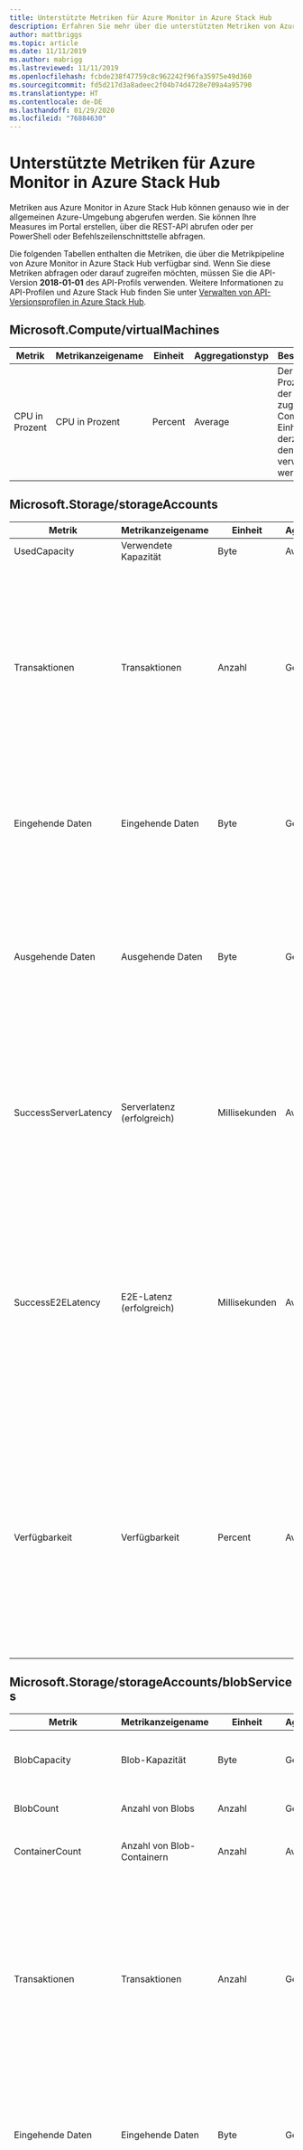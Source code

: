 ```yaml
---
title: Unterstützte Metriken für Azure Monitor in Azure Stack Hub
description: Erfahren Sie mehr über die unterstützten Metriken von Azure Monitor in Azure Stack Hub.
author: mattbriggs
ms.topic: article
ms.date: 11/11/2019
ms.author: mabrigg
ms.lastreviewed: 11/11/2019
ms.openlocfilehash: fcbde238f47759c8c962242f96fa35975e49d360
ms.sourcegitcommit: fd5d217d3a8adeec2f04b74d4728e709a4a95790
ms.translationtype: HT
ms.contentlocale: de-DE
ms.lasthandoff: 01/29/2020
ms.locfileid: "76884630"
---
```

# <a name="supported-metrics-for-azure-monitor-on-azure-stack-hub"></a>Unterstützte Metriken für Azure Monitor in Azure Stack Hub

Metriken aus Azure Monitor in Azure Stack Hub können genauso wie in der allgemeinen Azure-Umgebung abgerufen werden. Sie können Ihre Measures im Portal erstellen, über die REST-API abrufen oder per PowerShell oder Befehlszeilenschnittstelle abfragen.

Die folgenden Tabellen enthalten die Metriken, die über die Metrikpipeline von Azure Monitor in Azure Stack Hub verfügbar sind. Wenn Sie diese Metriken abfragen oder darauf zugreifen möchten, müssen Sie die API-Version **2018-01-01** des API-Profils verwenden. Weitere Informationen zu API-Profilen und Azure Stack Hub finden Sie unter [Verwalten von API-Versionsprofilen in Azure Stack Hub](azure-stack-version-profiles.md).

## <a name="microsoftcomputevirtualmachines"></a>Microsoft.Compute/virtualMachines

| Metrik | Metrikanzeigename | Einheit | Aggregationstyp | Beschreibung | Dimensionen |
|----------------|---------------------|---------|------------------|-----------------------------------------------------------------------------------------------|---------------|
| CPU in Prozent | CPU in Prozent | Percent | Average | Der Prozentsatz der zugewiesenen Compute-Einheiten, die derzeit von den VMs verwendet werden | Keine Dimensionen |

## <a name="microsoftstoragestorageaccounts"></a>Microsoft.Storage/storageAccounts

| Metrik | Metrikanzeigename | Einheit | Aggregationstyp | Beschreibung | Dimensionen |
|----------------------|------------------------|--------------|------------------|---------------------------------------------------------------------------------------------------------------------------------------------------------------------------------------------------------------------------------------------------------------------------------------------------------------------------------------------------------------------------------|--------------------------------|
| UsedCapacity | Verwendete Kapazität | Byte | Average | Vom Konto verwendete Kapazität | Keine Dimensionen |
| Transaktionen | Transaktionen | Anzahl | Gesamt | Die Anzahl von Anforderungen, die an einen Speicherdienst oder an den angegebenen API-Vorgang gerichtet wurden. Diese Anzahl umfasst erfolgreiche und fehlgeschlagene Anforderungen sowie Anforderungen, die Fehler erzeugt haben. Verwenden Sie die Dimension „ResponseType“ für die Anzahl von verschiedenen Antworttypen. | ResponseType, GeoType, ApiName |
| Eingehende Daten | Eingehende Daten | Byte | Gesamt | Die Menge der Eingangsdaten in Byte. Dieser Wert umfasst in Azure Storage eingehende Daten von einem externen Client sowie eingehende Daten innerhalb von Azure. | GeoType, ApiName |
| Ausgehende Daten | Ausgehende Daten | Byte | Gesamt | Die Menge der Ausgangsdaten in Byte. Dieser Wert umfasst in Azure Storage ausgehende Daten von einem externen Client sowie ausgehende Daten innerhalb von Azure. Der Wert stellt somit keine gebührenpflichtigen ausgehenden Daten dar. | GeoType, ApiName |
| SuccessServerLatency | Serverlatenz (erfolgreich) | Millisekunden | Average | Die durchschnittliche Latenz in Millisekunden, die von Azure Storage verwendet wurde, um eine erfolgreiche Anforderung zu verarbeiten. Dieser Wert enthält nicht die in „AverageE2ELatency“ angegebene Netzwerklatenz. | GeoType, ApiName |
| SuccessE2ELatency | E2E-Latenz (erfolgreich) | Millisekunden | Average | Die durchschnittliche End-to-End-Latenz für erfolgreiche Anforderungen in Millisekunden, die an einen Speicherdienst oder den angegebenen API-Vorgang gesendet wurden. Dieser Wert umfasst die erforderliche Verarbeitungszeit in Azure Storage für das Lesen der Anforderung, das Senden der Antwort und das Empfangen der Antwortbestätigung. | GeoType, ApiName |
| Verfügbarkeit | Verfügbarkeit | Percent | Average | Die Verfügbarkeit (in Prozent) für den Speicherdienst oder den angegebenen API-Vorgang. Berechnen Sie die Verfügbarkeit, indem Sie den Wert „TotalBillableRequests“ durch die Anzahl von zutreffenden Anforderungen teilen, einschließlich derer, die unerwartete Fehler erzeugt haben. Alle unerwarteten Fehler verringern die Verfügbarkeit für den Speicherdienst oder den angegebenen API-Vorgang. | GeoType, ApiName |

## <a name="microsoftstoragestorageaccountsblobservices"></a>Microsoft.Storage/storageAccounts/blobServices

| Metrik | Metrikanzeigename | Einheit | Aggregationstyp | Beschreibung | Dimensionen |
|--------|---------------------|------|------------------|-------------|------------|
| BlobCapacity | Blob-Kapazität | Byte | Gesamt | Die Größe des vom Blob-Dienst des Speicherkontos genutzten Speichers in Byte. | BlobType |
| BlobCount | Anzahl von Blobs | Anzahl | Gesamt | Die Anzahl von Blobs im Blob-Dienst des Speicherkontos. | BlobType |
| ContainerCount | Anzahl von Blob-Containern | Anzahl | Average | Die Anzahl von Containern im Blob-Dienst des Speicherkontos. | Keine Dimensionen |
| Transaktionen | Transaktionen | Anzahl | Gesamt | Die Anzahl von Anforderungen, die an einen Speicherdienst oder an den angegebenen API-Vorgang gerichtet wurden. Diese Anzahl umfasst erfolgreiche und fehlgeschlagene Anforderungen sowie Anforderungen, die Fehler erzeugt haben. Verwenden Sie die Dimension „ResponseType“ für die Anzahl von verschiedenen Antworttypen. | ResponseType, GeoType, ApiName |
| Eingehende Daten | Eingehende Daten | Byte | Gesamt | Die Menge der Eingangsdaten in Byte. Dieser Wert umfasst in Azure Storage eingehende Daten von einem externen Client sowie eingehende Daten innerhalb von Azure. | GeoType, ApiName |
| Ausgehende Daten | Ausgehende Daten | Byte | Gesamt | Die Menge der Ausgangsdaten in Byte. Dieser Wert umfasst in Azure Storage ausgehende Daten von einem externen Client sowie ausgehende Daten innerhalb von Azure. Der Wert stellt somit keine gebührenpflichtigen ausgehenden Daten dar. | GeoType, ApiName |
| SuccessServerLatency | Serverlatenz (erfolgreich) | Millisekunden | Average | Die durchschnittliche Latenz in Millisekunden, die von Azure Storage verwendet wurde, um eine erfolgreiche Anforderung zu verarbeiten. Dieser Wert enthält nicht die in „AverageE2ELatency“ angegebene Netzwerklatenz. | GeoType, ApiName |
| SuccessE2ELatency | E2E-Latenz (erfolgreich) | Millisekunden | Average | Die durchschnittliche End-to-End-Latenz für erfolgreiche Anforderungen in Millisekunden, die an einen Speicherdienst oder den angegebenen API-Vorgang gesendet wurden. Dieser Wert umfasst die erforderliche Verarbeitungszeit in Azure Storage für das Lesen der Anforderung, das Senden der Antwort und das Empfangen der Antwortbestätigung. | GeoType, ApiName |
| Verfügbarkeit | Verfügbarkeit | Percent | Average | Die Verfügbarkeit (in Prozent) für den Speicherdienst oder den angegebenen API-Vorgang. Berechnen Sie die Verfügbarkeit, indem Sie den Wert „TotalBillableRequests“ durch die Anzahl von zutreffenden Anforderungen teilen, einschließlich derer, die unerwartete Fehler erzeugt haben. Alle unerwarteten Fehler verringern die Verfügbarkeit für den Speicherdienst oder den angegebenen API-Vorgang. | GeoType, ApiName |

## <a name="microsoftstoragestorageaccountstableservices"></a>Microsoft.Storage/storageAccounts/tableServices

| Metrik | Metrikanzeigename | Einheit | Aggregationstyp | Beschreibung | Dimensionen |
|----------------------|------------------------|--------------|------------------|---------------------------------------------------------------------------------------------------------------------------------------------------------------------------------------------------------------------------------------------------------------------------------------------------------------------------------------------------------------------------------|--------------------------------|
| TableCapacity | Tabellenkapazität | Byte | Average | Die Größe des vom Tabellendienst des Speicherkontos genutzten Speichers in Byte. | Keine Dimensionen |
| TableCount | Anzahl von Tabellen | Anzahl | Average | Die Anzahl von Tabellen im Tabellenspeicherdienst des Speicherkontos. | Keine Dimensionen |
| TableEntityCount | Anzahl von Tabellenentitäten | Anzahl | Average | Die Anzahl von Tabellenentitäten im Tabellendienst des Speicherkontos. | Keine Dimensionen |
| Transaktionen | Transaktionen | Anzahl | Gesamt | Die Anzahl von Anforderungen, die an einen Speicherdienst oder an den angegebenen API-Vorgang gerichtet wurden. Diese Anzahl umfasst erfolgreiche und fehlgeschlagene Anforderungen sowie Anforderungen, die Fehler erzeugt haben. Verwenden Sie die Dimension „ResponseType“ für die Anzahl von verschiedenen Antworttypen. | ResponseType, GeoType, ApiName |
| Eingehende Daten | Eingehende Daten | Byte | Gesamt | Die Menge der Eingangsdaten in Byte. Dieser Wert umfasst in Azure Storage eingehende Daten von einem externen Client sowie eingehende Daten innerhalb von Azure. | GeoType, ApiName |
| Ausgehende Daten | Ausgehende Daten | Byte | Gesamt | Die Menge der Ausgangsdaten in Byte. Dieser Wert umfasst in Azure Storage ausgehende Daten von einem externen Client sowie ausgehende Daten innerhalb von Azure. Der Wert stellt somit keine gebührenpflichtigen ausgehenden Daten dar. | GeoType, ApiName |
| SuccessServerLatency | Serverlatenz (erfolgreich) | Millisekunden | Average | Die durchschnittliche Latenz in Millisekunden, die von Azure Storage verwendet wurde, um eine erfolgreiche Anforderung zu verarbeiten. Dieser Wert enthält nicht die in „AverageE2ELatency“ angegebene Netzwerklatenz. | GeoType, ApiName |
| SuccessE2ELatency | E2E-Latenz (erfolgreich) | Millisekunden | Average | Die durchschnittliche End-to-End-Latenz für erfolgreiche Anforderungen in Millisekunden, die an einen Speicherdienst oder den angegebenen API-Vorgang gesendet wurden. Dieser Wert umfasst die erforderliche Verarbeitungszeit in Azure Storage für das Lesen der Anforderung, das Senden der Antwort und das Empfangen der Antwortbestätigung. | GeoType, ApiName |
| Verfügbarkeit | Verfügbarkeit | Percent | Average | Die Verfügbarkeit (in Prozent) für den Speicherdienst oder den angegebenen API-Vorgang. Berechnen Sie die Verfügbarkeit, indem Sie den Wert „TotalBillableRequests“ durch die Anzahl von zutreffenden Anforderungen teilen, einschließlich derer, die unerwartete Fehler erzeugt haben. Alle unerwarteten Fehler verringern die Verfügbarkeit für den Speicherdienst oder den angegebenen API-Vorgang. | GeoType, ApiName |

## <a name="microsoftstoragestorageaccountsqueueservices"></a>Microsoft.Storage/storageAccounts/queueServices

| Metrik | Metrikanzeigename | Einheit | Aggregationstyp | Beschreibung | Dimensionen |
|----------------------|------------------------|--------------|------------------|---------------------------------------------------------------------------------------------------------------------------------------------------------------------------------------------------------------------------------------------------------------------------------------------------------------------------------------------------------------------------------|--------------------------------|
| QueueCapacity | Warteschlangenkapazität | Byte | Average | Die Größe des vom Warteschlangendienst des Speicherkontos genutzten Speichers in Byte. | Keine Dimensionen |
| QueueCount | Anzahl von Warteschlangen | Anzahl | Average | Die Anzahl von Warteschlangen im Warteschlangendienst des Speicherkontos. | Keine Dimensionen |
| QueueMessageCount | Anzahl von Warteschlangennachrichten | Anzahl | Average | Die ungefähre Anzahl von Warteschlangennachrichten im Warteschlangendienst des Speicherkontos. | Keine Dimensionen |
| Transaktionen | Transaktionen | Anzahl | Gesamt | Die Anzahl von Anforderungen, die an einen Speicherdienst oder an den angegebenen API-Vorgang gerichtet wurden. Diese Anzahl umfasst erfolgreiche und fehlgeschlagene Anforderungen sowie Anforderungen, die Fehler erzeugt haben. Verwenden Sie die Dimension „ResponseType“ für die Anzahl von verschiedenen Antworttypen. | ResponseType, GeoType, ApiName |
| Eingehende Daten | Eingehende Daten | Byte | Gesamt | Die Menge der Eingangsdaten in Byte. Dieser Wert umfasst in Azure Storage eingehende Daten von einem externen Client sowie eingehende Daten innerhalb von Azure. | GeoType, ApiName |
| Ausgehende Daten | Ausgehende Daten | Byte | Gesamt | Die Menge der Ausgangsdaten in Byte. Dieser Wert umfasst in Azure Storage ausgehende Daten von einem externen Client sowie ausgehende Daten innerhalb von Azure. Der Wert stellt somit keine gebührenpflichtigen ausgehenden Daten dar. | GeoType, ApiName |
| SuccessServerLatency | Serverlatenz (erfolgreich) | Millisekunden | Average | Die durchschnittliche Latenz in Millisekunden, die von Azure Storage verwendet wurde, um eine erfolgreiche Anforderung zu verarbeiten. Dieser Wert enthält nicht die in „AverageE2ELatency“ angegebene Netzwerklatenz. | GeoType, ApiName |
| SuccessE2ELatency | E2E-Latenz (erfolgreich) | Millisekunden | Average | Die durchschnittliche End-to-End-Latenz für erfolgreiche Anforderungen in Millisekunden, die an einen Speicherdienst oder den angegebenen API-Vorgang gesendet wurden. Dieser Wert umfasst die erforderliche Verarbeitungszeit in Azure Storage für das Lesen der Anforderung, das Senden der Antwort und das Empfangen der Antwortbestätigung. | GeoType, ApiName |
| Verfügbarkeit | Verfügbarkeit | Percent | Average | Die Verfügbarkeit (in Prozent) für den Speicherdienst oder den angegebenen API-Vorgang. Berechnen Sie die Verfügbarkeit, indem Sie den Wert „TotalBillableRequests“ durch die Anzahl von zutreffenden Anforderungen teilen, einschließlich derer, die unerwartete Fehler erzeugt haben. Alle unerwarteten Fehler verringern die Verfügbarkeit für den Speicherdienst oder den angegebenen API-Vorgang. | GeoType, ApiName |

## <a name="next-steps"></a>Nächste Schritte

Erfahren Sie mehr zu [Azure Monitor in Azure Stack Hub](azure-stack-metrics-azure-data.md).
